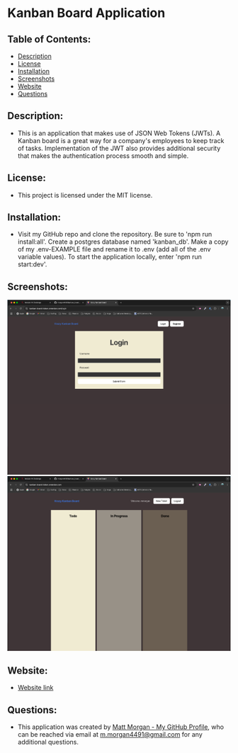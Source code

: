 # Kanban Board Application

## Table of Contents:
- [Description](#description)
- [License](#license)
- [Installation](#installation)
- [Screenshots](#screenshots)
- [Website](#website)
- [Questions](#questions)


## Description:
- This is an application that makes use of JSON Web Tokens (JWTs). A Kanban board is a great way for a company's employees to keep track of tasks. Implementation of the JWT also provides additional security that makes the authentication process smooth and simple.

  
## License:
- This project is licensed under the MIT license.

## Installation:
- Visit my GitHub repo and clone the repository. Be sure to 'npm run install:all'. Create a postgres database named 'kanban_db'. Make a copy of my .env-EXAMPLE file and rename it to .env (add all of the .env variable values). To start the application locally, enter 'npm run start:dev'.


## Screenshots:
![Screenshots of search page](/assets/LoginPage.png)
![Screenshots of search page](/assets/Dashboard.png)


## Website:
- [Website link](https://kanban-board-token.onrender.com)


## Questions:
- This application was created by [Matt Morgan - My GitHub Profile](https://github.com/morgan4491), who can be reached via email at m.morgan4491@gmail.com for any additional questions.
